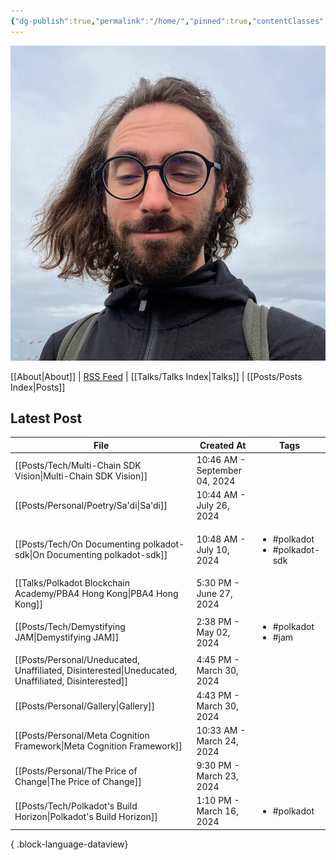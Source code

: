 ```yaml
---
{"dg-publish":true,"permalink":"/home/","pinned":true,"contentClasses":"homepage","tags":["gardenEntry"],"created":"2024-03-24T10:35:09.000+00:00","updated":"2024-09-18T21:52:43.059+01:00"}
---
```


![Screenshot 2023-11-01 at 21.21.06.jpeg|300](/img/user/resources/Screenshot%202023-11-01%20at%2021.21.06.jpeg)

[[About\|About]] | [RSS Feed](./feed.xml) | [[Talks/Talks Index\|Talks]] | [[Posts/Posts Index\|Posts]]

## Latest Post 
| File                                                                                                   | Created At                    | Tags                                              |
| ------------------------------------------------------------------------------------------------------ | ----------------------------- | ------------------------------------------------- |
| [[Posts/Tech/Multi-Chain SDK Vision\|Multi-Chain SDK Vision]]                                       | 10:46 AM - September 04, 2024 | <ul></ul>                                         |
| [[Posts/Personal/Poetry/Sa'di\|Sa'di]]                                                              | 10:44 AM - July 26, 2024      | <ul></ul>                                         |
| [[Posts/Tech/On Documenting polkadot-sdk\|On Documenting polkadot-sdk]]                             | 10:48 AM - July 10, 2024      | <ul><li>#polkadot</li><li>#polkadot-sdk</li></ul> |
| [[Talks/Polkadot Blockchain Academy/PBA4 Hong Kong\|PBA4 Hong Kong]]                                | 5:30 PM - June 27, 2024       | <ul></ul>                                         |
| [[Posts/Tech/Demystifying JAM\|Demystifying JAM]]                                                   | 2:38 PM - May 02, 2024        | <ul><li>#polkadot</li><li>#jam</li></ul>          |
| [[Posts/Personal/Uneducated, Unaffiliated, Disinterested\|Uneducated, Unaffiliated, Disinterested]] | 4:45 PM - March 30, 2024      | <ul></ul>                                         |
| [[Posts/Personal/Gallery\|Gallery]]                                                                 | 4:43 PM - March 30, 2024      | <ul></ul>                                         |
| [[Posts/Personal/Meta Cognition Framework\|Meta Cognition Framework]]                               | 10:33 AM - March 24, 2024     | <ul></ul>                                         |
| [[Posts/Personal/The Price of Change\|The Price of Change]]                                         | 9:30 PM - March 23, 2024      | <ul></ul>                                         |
| [[Posts/Tech/Polkadot's Build Horizon\|Polkadot's Build Horizon]]                                   | 1:10 PM - March 16, 2024      | <ul><li>#polkadot</li></ul>                       |

{ .block-language-dataview}

